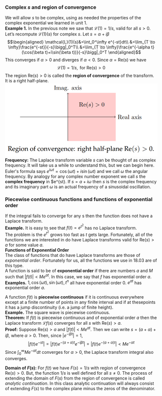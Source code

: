 ### Complex $s$ and region of convergence
We will allow $s$ to be complex, using as needed the properties of the complex exponential we learned in unit 1.  
**Example 1.** In the previous note we saw that $\mathcal{L}(1) = 1/s$, valid for all $s > 0$. Let’s recompute $\mathcal{L}(1)(s)$ for complex $s$. Let $s = \alpha+i\beta$
$$\begin{aligned}
\mathcal{L}(1)(s)&=\int_0^\infty e^{-st}dt\\
&=\lim_{T \to \infty}\frac{e^{-st}}{-s}\bigg|_0^T\\
&=\lim_{T \to \infty}\frac{e^{-\alpha t}(\cos(\beta t)+i\sin(\beta t))}{-s}\bigg|_0^T
\end{aligned}$$
This converges if $\alpha > 0$ and diverges if $\alpha < 0$. Since $\alpha = \text{Re}(s)$ we have
$$\mathcal{L}(1)=1/s, \text{ for Re($s$)} > 0$$
The region Re$(s) > 0$ is called the **region of convergence** of the transform. It is a right half-plane.  
![](pic280301.png)  
**Frequency:** The Laplace transform variable $s$ can be thought of as complex frequency. It will take us a while to understand this, but we can begin here. Euler's formula says $e^{i\omega t} = \cos(\omega t) + i\sin(\omega t)$ and we call $\omega$ the angular frequency. By analogy for any complex number exponent we call $s$ the **complex frequency** in $e^{st}. If $s = a + i\omega$ then $s$ is the complex frequency and its imaginary part $\omega$ is an actual frequency of a sinusoidal oscillation.

### Piecewise continuous functions and functions of exponential order
If the integral fails to converge for any s then the function does not have a Laplace transform.  
**Example.** It is easy to see that $f(t) = e^{t^2}$
has no Laplace transform.  
The problem is the $e^{t^2}$ grows too fast as $t$ gets large. Fortunately, all of the functions we are interested in do have Laplace transforms valid for Re$(s) > a$ for some value $a$.  
**Functions of Exponential Order**  
The class of functions that do have Laplace transforms are those of *exponential order*. Fortunately for us, all the functions we use in 18.03 are of this type.  
A function is said to be of **exponential order** if there are numbers $a$ and $M$ such that $|f(t)| < Me^{at}$. In this case, we say that $f$ has exponential order $a$.  
**Examples.** $1, \cos(\omega t), \sin(\omega t), t^n$ all have exponential order 0. $e^{at}$ has exponential order $a$.

A function $f(t)$ is **piecewise continuous** if it is continuous everywhere except at a finite number of points in any finite interval and if at thesepoints it has a jump discontinuity (i.e. a jump of finite height).  
**Example.** The square wave is piecewise continuous.  
**Theorem:** If $f(t)$ is piecewise continuous and of exponential order $a$ then the Laplace transform $\mathcal{L}f(s)$ converges for all $s$ with Re$(s) > a$.  
**Proof:** Suppose Re$(s) > a$ and $|f(t)| < Me^{at}$. Then we can write $s = (a + \alpha) + i\beta$, where $\alpha > 0$. Then, since $|e^{-i\beta t}| = 1$,
$$|f(t)e^{-st}|=|f(t)e^{-(a+\alpha)t}e^{-i\beta t}|=|f(t)e^{-(a+\alpha)t}|<Me^{-\alpha t}$$
Since $\int_0^\infty Me^{-\alpha t}dt$ converges for $\alpha > 0$, the Laplace transform integral also converges.

**Domain of $F(s)$:** For $f(t)$ we have $F(s) = 1/s$ with region of convergence Re$(s) > 0$. But, the function $1/s$ is well defined for all $s \neq 0$. The process of extending the domain of $F(s)$ from the region of convergence is called *analytic continuation*. In this class analytic continuation will always consist of extending $F(s)$ to the complex plane minus the zeros of the denominator.
